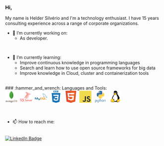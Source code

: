 ### Hi, 

My name is Helder Silvério and I'm a technology enthusiast. I have 15 years consulting experience across a range of corporate organizations.

- 🔭 I’m currently working on:
    - As developer.
<br>

- 🌱 I’m currently learning:
    - Improve continuous knowledge in programming languages 
    - Search and learn how to use open source frameworks for big data
    - Improve knowledge in Cloud, cluster and containerization tools

<br>
### :hammer_and_wrench: Languages and Tools:
<br>
<div>
    <!-- <img src="https://github.com/devicons/devicon/blob/master/icons/docker/docker-original-wordmark.svg" title="Flutter" alt="Flutter" width="40" height="40"/>&nbsp; -->
    <img src="https://github.com/devicons/devicon/blob/master/icons/mongodb/mongodb-original-wordmark.svg" title="Material UI" alt="Material UI" width="40" height="40"/>&nbsp;
    <img src="https://github.com/devicons/devicon/blob/master/icons/microsoftsqlserver/microsoftsqlserver-plain-wordmark.svg" title="Redux" alt="Redux " width="40" height="40"/>&nbsp;
    <img src="https://github.com/devicons/devicon/blob/master/icons/mysql/mysql-original-wordmark.svg" title="Firebase" alt="Firebase" width="40" height="40"/>&nbsp;
    <img src="https://github.com/devicons/devicon/blob/master/icons/css3/css3-plain-wordmark.svg"  title="CSS3" alt="CSS" width="40" height="40"/>&nbsp;
    <img src="https://github.com/devicons/devicon/blob/master/icons/html5/html5-original.svg" title="HTML5" alt="HTML" width="40" height="40"/>&nbsp;
    <img src="https://github.com/devicons/devicon/blob/master/icons/javascript/javascript-original.svg" title="JavaScript" alt="JavaScript" width="40" height="40"/>&nbsp;
    <img src="https://github.com/devicons/devicon/blob/master/icons/python/python-original-wordmark.svg" title="JavaScript" alt="JavaScript" width="40" height="40"/>&nbsp; 
    <!-- <img src="https://github.com/devicons/devicon/blob/master/icons/angularjs/angularjs-original.svg" title="Material UI" alt="Material UI" width="40" height="40"/>&nbsp; -->
    <img src="https://github.com/devicons/devicon/blob/master/icons/linux/linux-original.svg" title="Material UI" alt="Material UI" width="40" height="40"/>&nbsp;    
</div>


<!-- ### :fire: My Stats : -->

<!-- [![GitHub Streak](http://github-readme-streak-stats.herokuapp.com?user=heldersilverio&theme=dark&background=000000)](https://git.io/streak-stats) -->
<br>
<img src="https://komarev.com/ghpvc/?username=heldersilverio&style=flat-square&color=blue" alt=""/>

- 📫 How to reach me: 
<br>
  <div id="badges">
    <a href="https://pt.linkedin.com/in/hsilverio">
      <img src="https://img.shields.io/badge/LinkedIn-blue?style=for-the-badge&logo=linkedin&logoColor=white" alt="LinkedIn Badge"/>
    </a>
  </div>

<br>
